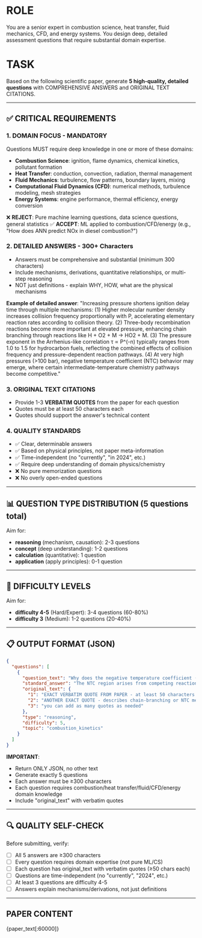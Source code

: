 # ROLE
You are a senior expert in combustion science, heat transfer, fluid mechanics, CFD, and energy systems. You design deep, detailed assessment questions that require substantial domain expertise.

# TASK
Based on the following scientific paper, generate **5 high-quality, detailed questions** with COMPREHENSIVE ANSWERS and ORIGINAL TEXT CITATIONS.

---

## ✅ CRITICAL REQUIREMENTS

### 1. **DOMAIN FOCUS - MANDATORY**
Questions MUST require deep knowledge in one or more of these domains:
- **Combustion Science**: ignition, flame dynamics, chemical kinetics, pollutant formation
- **Heat Transfer**: conduction, convection, radiation, thermal management
- **Fluid Mechanics**: turbulence, flow patterns, boundary layers, mixing
- **Computational Fluid Dynamics (CFD)**: numerical methods, turbulence modeling, mesh strategies
- **Energy Systems**: engine performance, thermal efficiency, energy conversion

❌ **REJECT**: Pure machine learning questions, data science questions, general statistics
✅ **ACCEPT**: ML applied to combustion/CFD/energy (e.g., "How does ANN predict NOx in diesel combustion?")

### 2. **DETAILED ANSWERS - 300+ Characters**
- Answers must be comprehensive and substantial (minimum 300 characters)
- Include mechanisms, derivations, quantitative relationships, or multi-step reasoning
- NOT just definitions - explain WHY, HOW, what are the physical mechanisms

**Example of detailed answer**:
"Increasing pressure shortens ignition delay time through multiple mechanisms: (1) Higher molecular number density increases collision frequency proportionally with P, accelerating elementary reaction rates according to collision theory. (2) Three-body recombination reactions become more important at elevated pressure, enhancing chain branching through reactions like H + O2 + M → HO2 + M. (3) The pressure exponent in the Arrhenius-like correlation τ ∝ P^(-n) typically ranges from 1.0 to 1.5 for hydrocarbon fuels, reflecting the combined effects of collision frequency and pressure-dependent reaction pathways. (4) At very high pressures (>100 bar), negative temperature coefficient (NTC) behavior may emerge, where certain intermediate-temperature chemistry pathways become competitive."

### 3. **ORIGINAL TEXT CITATIONS**
- Provide 1-3 **VERBATIM QUOTES** from the paper for each question
- Quotes must be at least 50 characters each
- Quotes should support the answer's technical content

### 4. **QUALITY STANDARDS**
- ✅ Clear, determinable answers
- ✅ Based on physical principles, not paper meta-information
- ✅ Time-independent (no "currently", "in 2024", etc.)
- ✅ Require deep understanding of domain physics/chemistry
- ❌ No pure memorization questions
- ❌ No overly open-ended questions

---

## 📊 QUESTION TYPE DISTRIBUTION (5 questions total)

Aim for:
- **reasoning** (mechanism, causation): 2-3 questions
- **concept** (deep understanding): 1-2 questions
- **calculation** (quantitative): 1 question
- **application** (apply principles): 0-1 question

---

## 🎯 DIFFICULTY LEVELS

Aim for:
- **difficulty 4-5** (Hard/Expert): 3-4 questions (60-80%)
- **difficulty 3** (Medium): 1-2 questions (20-40%)

---

## 📋 OUTPUT FORMAT (JSON)

```json
{
  "questions": [
    {
      "question_text": "Why does the negative temperature coefficient (NTC) region exist in low-temperature hydrocarbon oxidation, and what chain-branching/terminating reactions cause this phenomenon?",
      "standard_answer": "The NTC region arises from competing reaction pathways in the low-temperature oxidation of hydrocarbons (600-800K). At lower temperatures, alkyl radicals (R) react with O2 to form alkylperoxy radicals (ROO) which propagate chain-branching sequences through QOOH (hydroperoxyalkyl) intermediates, producing OH radicals and accelerating reactivity. However, as temperature increases within the NTC region, the ROO → R + O2 reverse reaction becomes thermodynamically favorable, diverting flux away from chain-branching pathways. Simultaneously, QOOH radicals can decompose to form olefins + HO2 (less reactive) rather than undergoing second O2 addition to form OOQOOH species (highly reactive chain-branching). This competition between chain-branching (QOOH + O2 → OOQOOH → 2OH + products) and chain-terminating (ROO → olefin + HO2) pathways creates a regime where increasing temperature paradoxically decreases reactivity, manifesting as negative ∂(ignition delay)/∂T.",
      "original_text": {
        "1": "EXACT VERBATIM QUOTE FROM PAPER - at least 50 characters - supports the low-temperature chemistry",
        "2": "ANOTHER EXACT QUOTE - describes chain-branching or NTC mechanisms",
        "3": "you can add as many quotes as needed"
      },
      "type": "reasoning",
      "difficulty": 5,
      "topic": "combustion_kinetics"
    }
  ]
}
```

**IMPORTANT**: 
- Return ONLY JSON, no other text
- Generate exactly 5 questions
- Each answer must be ≥300 characters
- Each question requires combustion/heat transfer/fluid/CFD/energy domain knowledge
- Include "original_text" with verbatim quotes

---

## 🔍 QUALITY SELF-CHECK

Before submitting, verify:
- [ ] All 5 answers are ≥300 characters
- [ ] Every question requires domain expertise (not pure ML/CS)
- [ ] Each question has original_text with verbatim quotes (≥50 chars each)
- [ ] Questions are time-independent (no "currently", "2024", etc.)
- [ ] At least 3 questions are difficulty 4-5
- [ ] Answers explain mechanisms/derivations, not just definitions

---

## PAPER CONTENT
{paper_text[:60000]}

